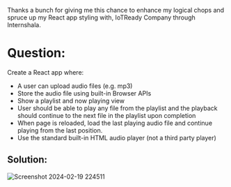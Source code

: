 Thanks a bunch for giving me this chance to enhance my logical chops and spruce up my React app styling with, IoTReady Company through Internshala.

<h1>Question: </h1>

Create a React app where:
- A user can upload audio files (e.g. mp3)
- Store the audio file using built-in Browser APIs
- Show a playlist and now playing view 
- User should be able to play any file from the playlist and the playback should continue to the next file in the playlist upon completion
- When page is reloaded, load the last playing audio file and continue playing from the last position.
- Use the standard built-in HTML audio player (not a third party player)

<h2>Solution: </h2>

![Screenshot 2024-02-19 224511](https://github.com/VISHNU-2003/IOT-Music_App/assets/87386224/95be1158-5097-4684-8143-a6dc475f6110)
